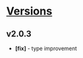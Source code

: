 # [Versions](https://github.com/Tracktor/design-system/releases)

## v2.0.3
- **[fix]** - type improvement
